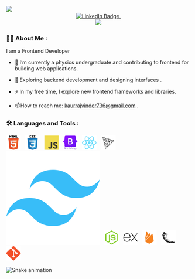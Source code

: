 

<!--
**rajvinder-kaur/rajvinder-kaur** is a ✨ _special_ ✨ repository because its `README.md` (this file) appears on your GitHub profile.

Here are some ideas to get you started:

- 🔭 I’m currently working on ...
- 🌱 I’m currently learning ...
- 👯 I’m looking to collaborate on ...
- 🤔 I’m looking for help with ...
- 💬 Ask me about ...
- 📫 How to reach me: ...
- 😄 Pronouns: ...
- ⚡ Fun fact: ...
-->

<img src="https://capsule-render.vercel.app/api?type=transparent&color=random&height=150&section=header&text=🌟%20Welcome%20to%20my%20profile!&fontSize=50&textBg=false&fontColor=FFFFFF" />

<div id="badges" align="center">
  <a href="https://www.linkedin.com/in/rajvinderkaur1121402/">
    <img src="https://img.shields.io/badge/LinkedIn-blue?style=for-the-badge&logo=linkedin&logoColor=white" alt="LinkedIn Badge"/>
  </a>
  <img src="https://komarev.com/ghpvc/?username=your-github-username&style=flat-square&color=blue" alt=""/>
</div>

<div id=header align="center">
  <img src="https://media.giphy.com/media/ta0ttSeDKuCsg/giphy.gif" width="300" style={{margin:auto}}/>
</div>

### :woman_technologist: About Me :

I am a Frontend Developer 
- :telescope: I’m currently a physics undergraduate and contributing to frontend  for building web applications.

- :seedling: Exploring backend development and designing interfaces .

- :zap: In my free time, I explore new frontend frameworks and libraries.

- :mailbox:How to reach me: kaurrajvinder736@gmail.com .


### :hammer_and_wrench: Languages and Tools :
<div>
  <img src="https://github.com/devicons/devicon/blob/master/icons/html5/html5-original-wordmark.svg" width="40" height="40" />&nbsp&nbsp
  <img src="https://github.com/devicons/devicon/blob/master/icons/css3/css3-original-wordmark.svg" width="40" height="40" />&nbsp&nbsp
  <img src="https://github.com/devicons/devicon/blob/master/icons/javascript/javascript-original.svg" width="40" height="40"/>&nbsp&nbsp
  <img src="https://github.com/devicons/devicon/blob/master/icons/bootstrap/bootstrap-original-wordmark.svg" width="40" height="40"/>&nbsp&nbsp
  <img src="https://github.com/devicons/devicon/blob/master/icons/react/react-original.svg" width="40" height="40" />&nbsp&nbsp
  <img src="https://github.com/devicons/devicon/blob/master/icons/threejs/threejs-original.svg" width="40" height="40" />&nbsp&nbsp
  <img src="https://github.com/devicons/devicon/blob/master/icons/tailwindcss/tailwindcss-plain.svg" />&nbsp&nbsp
  <img src="https://github.com/devicons/devicon/blob/master/icons/nodejs/nodejs-original.svg" width="40" height="40" />&nbsp&nbsp
  <img src="https://github.com/devicons/devicon/blob/master/icons/express/express-original.svg" width="40" height="40" />&nbsp&nbsp
  <img src="https://github.com/devicons/devicon/blob/master/icons/firebase/firebase-plain.svg" width="40" height="40" />&nbsp&nbsp
  <img src="https://github.com/devicons/devicon/blob/master/icons/flask/flask-original.svg" width="40" height="40" />&nbsp&nbsp
  <img src="https://github.com/devicons/devicon/blob/master/icons/git/git-original.svg" width="40" height="40" />&nbsp&nbsp
</div>

![Snake animation](https://github.com/rajvinder-kaur/rajvinder-kaur/blob/output/github-contribution-grid-snake.svg)
